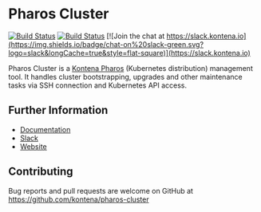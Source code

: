 # Pharos Cluster

[![Build Status](https://cloud-drone-07.kontena.io/api/badges/kontena/pharos-cluster/status.svg)](https://cloud-drone-07.kontena.io/kontena/pharos-cluster)
[![Build Status](https://travis-ci.org/kontena/pharos-cluster.svg?branch=master)](https://travis-ci.org/kontena/pharos-cluster)
[![Join the chat at https://slack.kontena.io](https://img.shields.io/badge/chat-on%20slack-green.svg?logo=slack&longCache=true&style=flat-square)](https://slack.kontena.io)

Pharos Cluster is a [Kontena Pharos](https://pharos.sh) (Kubernetes distribution) management tool. It handles cluster bootstrapping, upgrades and other maintenance tasks via SSH connection and Kubernetes API access.

## Further Information

- [Documentation](https://pharos.sh/docs/)
- [Slack](https://slack.kontena.io)
- [Website](https://pharos.sh/)

## Contributing

Bug reports and pull requests are welcome on GitHub at https://github.com/kontena/pharos-cluster
